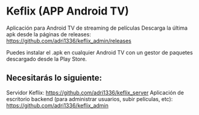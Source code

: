 # Keflix (APP Android TV)
Aplicación para Android TV de streaming de películas
Descarga la última apk desde la páginas de releases:
https://github.com/adri1336/keflix_admin/releases

Puedes instalar el .apk en cualquier Android TV con un gestor de paquetes descargado desde la Play Store.

## Necesitarás lo siguiente:
Servidor Keflix: https://github.com/adri1336/keflix_server
Aplicación de escritorio backend (para administrar usuarios, subir películas, etc): https://github.com/adri1336/keflix_admin
